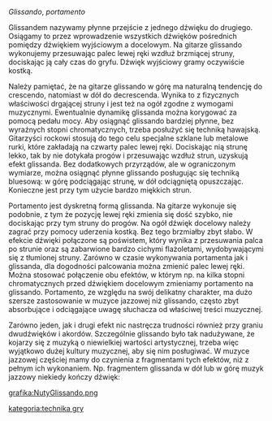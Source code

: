 *Glissando*, *portamento*

Glissandem nazywamy płynne przejście z jednego dźwięku do drugiego.
Osiągamy to przez wprowadzenie wszystkich dźwięków pośrednich pomiędzy
dźwiękiem wyjściowym a docelowym. Na gitarze glissando wykonujemy
przesuwając palec lewej ręki wzdłuż brzmiącej struny, dociskając ją cały
czas do gryfu. Dźwięk wyjściowy gramy oczywiście kostką.

Należy pamiętać, że na gitarze glissando w górę ma naturalną tendencję
do crescendo, natomiast w dół do decrescenda. Wynika to z fizycznych
właściwości drgającej struny i jest też na ogół zgodne z wymogami
muzycznymi. Ewentualnie dynamikę glissanda można korygować za pomocą
pedału mocy. Aby osiągnąć glissando bardziej płynne, bez wyraźnych
stopni chromatycznych, trzeba posłużyć się techniką hawajską. Gitarzyści
rockowi stosują do tego celu specjalne szklane lub metalowe rurki, które
zakładają na czwarty palec lewej ręki. Dociskając nią strunę lekko, tak
by nie dotykała progów i przesuwając wzdłuż strun, uzyskują efekt
glissanda. Bez dodatkowych przyrządów, ale w ograniczonym wymiarze,
można osiągnąć płynne glissando posługując się techniką bluesową: w
górę podciągając strunę, w dół odciągniętą opuszczając. Konieczne jest
przy tym użycie bardzo miękkich strun.

Portamento jest dyskretną formą glissanda. Na gitarze wykonuje się
podobnie, z tym że pozycję lewej ręki zmienia się dość szybko, nie
dociskając przy tym struny do progów. Na ogół dźwięk docelowy należy
zagrać przy pomocy uderzenia kostką. Bez tego brzmiałby zbyt słabo. W
efekcie dźwięki połączone są poświstem, który wynika z przesuwania palca
po strunie oraz są zabarwione bardzo cichymi flażoletami, wydobywającymi
się z tłumionej struny. Zarówno w czasie wykonywania portamenta jak i
glissanda, dla dogodności palcowania można zmienić palec lewej ręki.
Można stosować połączenie obu efektów, w którym np. na kilka stopni
chromatycznych przed dźwiękiem docelowym zmieniamy portamento na
glissando. Portamento, ze względu na swój delikatny charakter, ma dużo
szersze zastosowanie w muzyce jazzowej niż glissando, często zbyt
absorbujące i odciągające uwagę słuchacza od właściwej treści muzycznej.

Zarówno jeden, jak i drugi efekt nic nastręcza trudności również przy
graniu dwudźwięków i akordów. Szczególnie glissando było tak nadużywane,
że kojarzy się z muzyką o niewielkiej wartości artystycznej, trzeba więc
wyjątkowo dużej kultury muzycznej, aby się nim posługiwać. W muzyce
jazzowej częściej mamy do czynienia z fragmentami tych efektów, niż z
pełnym ich wykonaniem. Np. fragmentem glissanda w dół lub w górę muzyk
jazzowy niekiedy kończy dźwięk:

[grafika:NutyGlissando.png](grafika:NutyGlissando.png "wikilink")

[kategoria:technika gry](kategoria:technika_gry "wikilink")